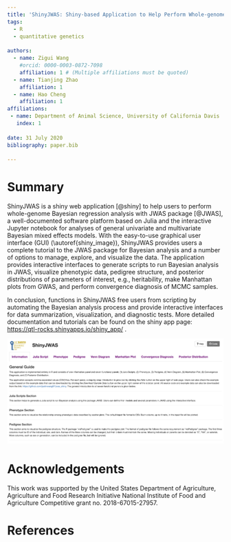 ```yaml
---
title: 'ShinyJWAS: Shiny-based Application to Help Perform Whole-genome Bayesian Regression Analysis with JWAS package'
tags:
  - R
  - quantitative genetics

authors:
  - name: Zigui Wang
    #orcid: 0000-0003-0872-7098
    affiliation: 1 # (Multiple affiliations must be quoted)
  - name: Tianjing Zhao
    affiliation: 1
  - name: Hao Cheng
    affiliation: 1
affiliations:
 - name: Department of Animal Science, University of California Davis
   index: 1

date: 31 July 2020
bibliography: paper.bib

---
```


# Summary

ShinyJWAS is a shiny web application [@shiny] to help users to perform whole-genome Bayesian regression analysis with JWAS package [@JWAS], a well-documented software platform based on Julia and the interactive Jupyter notebook for analyses of general univariate and multivariate Bayesian mixed effects models.  With the easy-to-use graphical user interface (GUI) (\autoref{shiny_image}), ShinyJWAS provides users a complete tutorial to the JWAS package for Bayesian analysis and a number of options to manage, explore, and visualize the data. The application provides interactive interfaces to generate scripts to run Bayesian analysis in JWAS, visualize phenotypic data, pedigree structure, and posterior distributions of parameters of interest, e.g., heritability, make Manhattan plots from GWAS, and perform convergence diagnosis of MCMC samples.

In conclusion, functions in ShinyJWAS free users from scripting by automating the Bayesian analysis process and provide interactive interfaces for data summarization, visualization, and diagnostic tests. More detailed documentation and tutorials can be found on the shiny app page: https://qtl-rocks.shinyapps.io/shiny_app/ .

![ShinyJWAS GUI.\label{shiny_image}](shiny_image.png)



# Acknowledgements

This work was supported by the United States Department of Agriculture, Agriculture and Food Research Initiative National Institute of Food and Agriculture Competitive grant no. 2018-67015-27957.


# References
